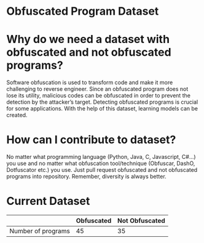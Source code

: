 # Obfuscated Program Dataset

# Why do we need a dataset with obfuscated and not obfuscated programs?
Software obfuscation is used to transform code and make it more challenging to reverse engineer. Since an obfuscated program does not lose its utility, malicious codes can be obfuscated in order to prevent the detection by the attacker’s target. Detecting obfuscated programs is crucial for some applications. With the help of this dataset, learning models can be created.

# How can I contribute to dataset?
No matter what programming language (Python, Java, C, Javascript, C#...) you use and no matter what obfuscation tool/technique (Obfuscar, DashO, Dotfuscator etc.) you use. Just pull request obfuscated and not obfuscated programs into repository. Remember, diversity is always better.

# Current Dataset
|                |Obfuscated                          |Not Obfuscated          |
|----------------|-------------------------------|-----------------------------|
|Number of programs|             45            |                 35            |




